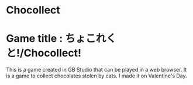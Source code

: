 # Chocollect
# Game title : ちょこれくと!/Chocollect!

This is a game created in GB Studio that can be played in a web browser.
It is a game to collect chocolates stolen by cats. I made it on Valentine's Day.
